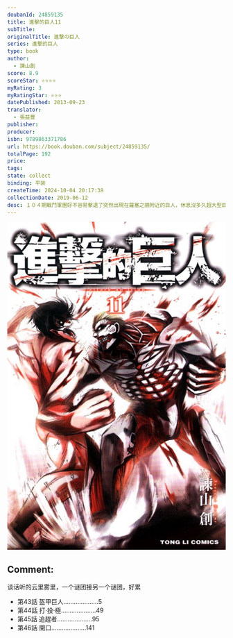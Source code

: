 ```yaml
---
doubanId: 24859135
title: 進擊的巨人11
subTitle: 
originalTitle: 進撃の巨人
series: 進擊的巨人
type: book
author: 
  - 諫山創
score: 8.9
scoreStar: ⭐⭐⭐⭐
myRating: 3
myRatingStar: ⭐⭐⭐
datePublished: 2013-09-23
translator: 
  - 張益豐
publisher: 
producer: 
isbn: 9789863371786
url: https://book.douban.com/subject/24859135/
totalPage: 192
price: 
tags: 
state: collect
binding: 平装
createTime: 2024-10-04 20:17:38
collectionDate: 2019-06-12
desc: １０４期戰鬥軍團好不容易擊退了突然出現在羅塞之牆附近的巨人，休息沒多久超大型巨人跟盔甲巨人卻又紛紛出現，更令重人驚訝的是他們的身分竟然都是原本調查軍團裡的士兵。儘管艾連變成巨人與盔甲巨人爆發戰鬥，卻依然不敵還被對方帶走。
---
```


![image](99.Attachments/Files/s27058452.jpg)

Comment: 
---
谈话听的云里雾里，一个谜团接另一个谜团，好累


  - 第43話 盔甲巨人....................5
  - 第44話 打·投·極....................49
  - 第45話 追趕者....................95
  - 第46話 開口....................141
